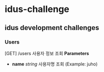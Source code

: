 # idus-challenge
## idus development challenges

### Users
[GET] /users 사용자 정보 조회
**Parameters**
- **name**  *string* 사용자명 조회 (Example: juho)
